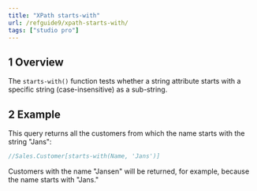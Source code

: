 ```yaml
---
title: "XPath starts-with"
url: /refguide9/xpath-starts-with/
tags: ["studio pro"]
---
```


## 1 Overview

The `starts-with()` function tests whether a string attribute starts with a specific string (case-insensitive) as a sub-string.

## 2 Example

This query returns all the customers from which the name starts with the string "Jans":

```java {linenos=false}
//Sales.Customer[starts-with(Name, 'Jans')]
```

Customers with the name "Jansen" will be returned, for example, because the name starts with "Jans."
